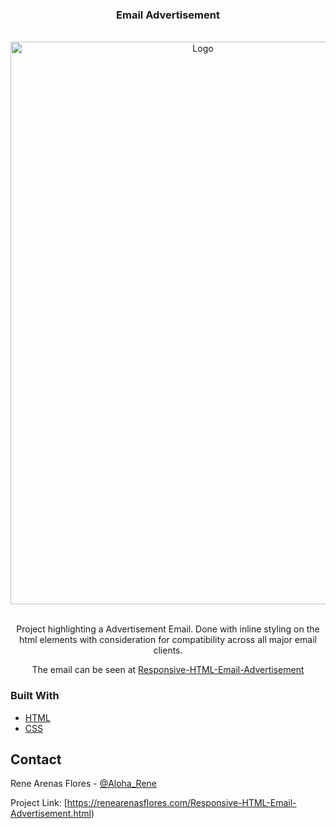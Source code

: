 <div id="top"><h3 align="center">Email Advertisement</h3></div>



<!-- PROJECT LOGO -->
<br />
<div align="center">
  <a href="https://aloharene.github.io/Responsive-HTML-Email-Advertisement/dist/index.html">
    <img src="https://i.postimg.cc/gjLsB5Jv/ad.png" alt="Logo" width="600" height="900">
  </a>

  
<br />
<br />
<p>Project highlighting a Advertisement Email. Done with inline styling on the html elements with consideration for compatibility across all major email clients.</p>

<p>The email can be seen at <a href="https://aloharene.github.io/Responsive-HTML-Email-Advertisement/dist/index.html" rel="nofollow">Responsive-HTML-Email-Advertisement</a></p>



</div>




### Built With

* [HTML](https://developer.mozilla.org/en-US/docs/Learn/Getting_started_with_the_web/HTML_basics)
* [CSS](https://developer.mozilla.org/en-US/docs/Web/CSS)



<!-- CONTACT -->
## Contact

Rene Arenas Flores - [@Aloha_Rene](https://twitter.com/Aloha_Rene)

Project Link: [https://renearenasflores.com/Responsive-HTML-Email-Advertisement.html)




